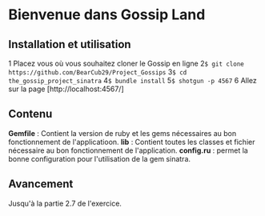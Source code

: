# Bienvenue dans Gossip Land

## Installation et utilisation

1 Placez vous où vous souhaitez cloner le Gossip en ligne
2`$ git clone https://github.com/BearCub29/Project_Gossips`
3`$ cd the_gossip_project_sinatra`
4`$ bundle install`
5`$ shotgun -p 4567`
6 Allez sur la page [http://localhost:4567/]

## Contenu 

**Gemfile** : Contient la version de ruby et les gems nécessaires au bon fonctionnement de l'applicatioon.
**lib** : Contient toutes les classes et fichier nécessaire au bon fonctionnement de l'application.
**config.ru** : permet la bonne configuration pour l'utilisation de la gem sinatra.

## Avancement 

Jusqu'à la partie 2.7 de l'exercice.
